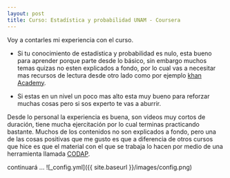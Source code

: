 ```yaml
---
layout: post
title: Curso: Estadística y probabilidad UNAM - Coursera
---
```


Voy a contarles mi experiencia con el curso.

* Si tu conocimiento de estadística y probabilidad es nulo, esta bueno para aprender porque parte desde lo básico, sin embargo
muchos temas quizas no esten explicados a fondo, por lo cual vas a necesitar mas recursos de lectura desde otro lado como por ejemplo [khan Academy](https://es.khanacademy.org/).

* Si estas en un nivel un poco mas alto esta muy bueno para reforzar muchas cosas pero si sos experto te vas a aburrir.

Desde lo personal la experiencia es buena, son videos muy cortos de duración, tiene mucha ejercitación por lo cual terminas practicando bastante.
Muchos de los contenidos no son explicados a fondo, pero una de las cosas positivas que me gusto es que a diferencia de otros cursos que hice es que el material con el que se 
trabaja lo hacen por medio de una herramienta llamada [CODAP](https://codap.concord.org/).

continuará ...
![_config.yml]({{ site.baseurl }}/images/config.png)
